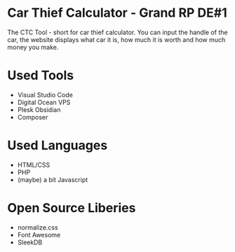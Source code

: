 # Car Thief Calculator - Grand RP DE#1
The CTC Tool - short for car thief calculator. You can input the handle of the car, the website displays what car it is, how much it is worth and how much money you make.

# Used Tools

- Visual Studio Code
- Digital Ocean VPS
- Plesk Obsidian
- Composer

# Used Languages

- HTML/CSS
- PHP
- (maybe) a bit Javascript

# Open Source Liberies

- normalize.css
- Font Awesome
- SleekDB
